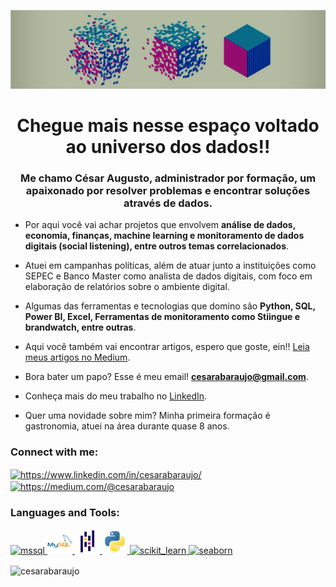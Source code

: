 ![Foto de Capa](https://github.com/cesarabaraujo/capa_perfil/blob/main/1667700866345.jpeg)


<h1 align="center">Chegue mais nesse espaço voltado ao universo dos dados!!</h1>

<h3 align="center">Me chamo César Augusto, administrador por formação, um apaixonado por resolver problemas e encontrar soluções através de dados.</h3>

- Por aqui você vai achar projetos que envolvem **análise de dados, economia, finanças, machine learning e monitoramento de dados digitais (social listening), entre outros temas correlacionados**.

- Atuei em campanhas políticas, além de atuar junto a instituições como SEPEC e Banco Master como analista de dados digitais, com foco em elaboração de relatórios sobre o ambiente digital.

- Algumas das ferramentas e tecnologias que domino são **Python, SQL, Power BI, Excel, Ferramentas de monitoramento como Stiingue e brandwatch, entre outras**.

- Aqui você também vai encontrar artigos, espero que goste, ein!! [Leia meus artigos no Medium](https://medium.com/@cesarabaraujo).

- Bora bater um papo? Esse é meu email! **cesarabaraujo@gmail.com**.

- Conheça mais do meu trabalho no [LinkedIn](https://www.linkedin.com/in/cesarabaraujo).

- Quer uma novidade sobre mim? Minha primeira formação é gastronomia, atuei na área durante quase 8 anos.

<h3 align="left">Connect with me:</h3>
<p align="left">
<a href="https://www.linkedin.com/in/cesarabaraujo/" target="blank"><img align="center" src="https://raw.githubusercontent.com/rahuldkjain/github-profile-readme-generator/master/src/images/icons/Social/linked-in-alt.svg" alt="https://www.linkedin.com/in/cesarabaraujo/" height="30" width="40" /></a>
<a href="https://medium.com/@cesarabaraujo" target="blank"><img align="center" src="https://raw.githubusercontent.com/rahuldkjain/github-profile-readme-generator/master/src/images/icons/Social/medium.svg" alt="https://medium.com/@cesarabaraujo" height="30" width="40" /></a>
</p>

<h3 align="left">Languages and Tools:</h3>
<p align="left"> <a href="https://www.microsoft.com/en-us/sql-server" target="_blank" rel="noreferrer"> <img src="https://www.svgrepo.com/show/303229/microsoft-sql-server-logo.svg" alt="mssql" width="40" height="40"/> </a> <a href="https://www.mysql.com/" target="_blank" rel="noreferrer"> <img src="https://raw.githubusercontent.com/devicons/devicon/master/icons/mysql/mysql-original-wordmark.svg" alt="mysql" width="40" height="40"/> </a> <a href="https://pandas.pydata.org/" target="_blank" rel="noreferrer"> <img src="https://raw.githubusercontent.com/devicons/devicon/2ae2a900d2f041da66e950e4d48052658d850630/icons/pandas/pandas-original.svg" alt="pandas" width="40" height="40"/> </a> <a href="https://www.python.org" target="_blank" rel="noreferrer"> <img src="https://raw.githubusercontent.com/devicons/devicon/master/icons/python/python-original.svg" alt="python" width="40" height="40"/> </a> <a href="https://scikit-learn.org/" target="_blank" rel="noreferrer"> <img src="https://upload.wikimedia.org/wikipedia/commons/0/05/Scikit_learn_logo_small.svg" alt="scikit_learn" width="40" height="40"/> </a> <a href="https://seaborn.pydata.org/" target="_blank" rel="noreferrer"> <img src="https://seaborn.pydata.org/_images/logo-mark-lightbg.svg" alt="seaborn" width="40" height="40"/> </a> </p>

<p><img align="center" src="https://github-readme-stats.vercel.app/api/top-langs?username=cesarabaraujo&show_icons=true&locale=en&layout=compact" alt="cesarabaraujo" /></p>
